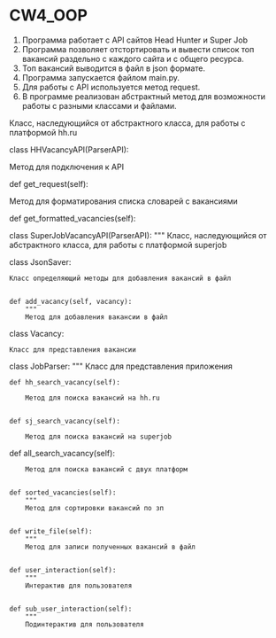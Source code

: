 # CW4_OOP

1. Программа работает с API сайтов  Head Hunter и Super Job
2. Программа позволяет отстортировать и вывести список топ вакансий раздельно с каждого сайта и с общего ресурса.
3. Топ вакансий выводится в файл в json формате.
4. Программа запускается файлом main.py.
5. Для работы с API используется метод request.
6. В программе реализован абстрактный метод для возможности работы с разными классами и файлами.


Класс, наследующийся от абстрактного класса, для работы с платформой hh.ru

class HHVacancyAPI(ParserAPI):



Метод для подключения к API

def get_request(self):



Метод для форматирования списка словарей с вакансиями

def get_formatted_vacancies(self):



class SuperJobVacancyAPI(ParserAPI):
    """
    Класс, наследующийся от абстрактного класса,
    для работы с платформой superjob

class JsonSaver:
    
    Класс определяющий методы для добавления вакансий в файл


    def add_vacancy(self, vacancy):
        """
        Метод для добавления вакансии в файл



class Vacancy:
    
    Класс для представления вакансии



class JobParser:
    """
    Класс для представления приложения





    def hh_search_vacancy(self):
        
        Метод для поиска вакансий на hh.ru


    def sj_search_vacancy(self):
        
        Метод для поиска вакансий на superjob

    
def all_search_vacancy(self):
        
        Метод для поиска вакансий c двух платформ


    def sorted_vacancies(self):
        """
        Метод для сортировки вакансий по зп


    def write_file(self):
        """
        Метод для записи полученных вакансий в файл


    def user_interaction(self):
        """
        Интерактив для пользователя


    def sub_user_interaction(self):
        """
        Подинтерактив для пользователя
